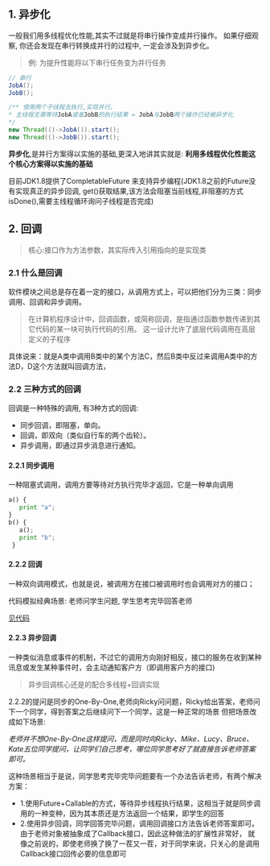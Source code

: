 







## 1. 异步化
 一般我们用多线程优化性能,其实不过就是将串行操作变成并行操作。
 如果仔细观察, 你还会发现在串行转换成并行的过程中, 一定会涉及到异步化。
 
 
 > 例: 为提升性能将以下串行任务变为并行任务
 ```java
 // 串行
JobA();
JobB();

/** 使用两个子线程去执行,实现并行。
* 主线程无需等待JobA或者JobB的执行结果 = JobA与JobB两个操作已经被异步化
*/
new Thread(()->JobA()).start();
new Thread(()->JobB()).start();
```

**异步化**,是并行方案得以实施的基础,更深入地讲其实就是: **利用多线程优化性能这个核心方案得以实施的基础**

目前JDK1.8提供了CompletableFuture 来支持异步编程(JDK1.8之前的Future没有实现真正的异步回调,
get()获取结果,该方法会阻塞当前线程,非阻塞的方式isDone(),需要主线程循环询问子线程是否完成) 
 
 ## 2. 回调
 >核心:接口作为方法参数，其实际传入引用指向的是实现类
 
 
 ### 2.1 什么是回调
 软件模块之间总是存在着一定的接口，从调用方式上，可以把他们分为三类：同步调用、回调和异步调用。

 >在计算机程序设计中，回调函数，或简称回调，是指通过函数参数传递到其它代码的某一块可执行代码的引用。
 >这一设计允许了底层代码调用在高层定义的子程序
 
 具体说来：就是A类中调用B类中的某个方法C，然后B类中反过来调用A类中的方法D，D这个方法就叫回调方法，
 
 ### 2.2 三种方式的回调
 回调是一种特殊的调用, 有3种方式的回调:
 
 - 同步回调，即阻塞，单向。
 - 回调，即双向（类似自行车的两个齿轮）。
 - 异步调用，即通过异步消息进行通知。
 
 #### 2.2.1 同步调用
 一种阻塞式调用，调用方要等待对方执行完毕才返回，它是一种单向调用
 ```python
 a() {
    print "a";
 }
 b() {
    a();
    print "b";
  }
```

 #### 2.2.2 回调
 一种双向调用模式，也就是说，被调用方在接口被调用时也会调用对方的接口；
 
 代码模拟经典场景: 老师问学生问题, 学生思考完毕回答老师
 
 [见代码]()
 
 #### 2.2.3 异步回调
 一种类似消息或事件的机制，不过它的调用方向刚好相反，接口的服务在收到某种讯息或发生某种事件时，会主动通知客户方（即调用客户方的接口)
 
 >异步回调核心还是的配合多线程+回调实现
 
 2.2.2的提问是同步的One-By-One,老师向Ricky问问题，Ricky给出答案，老师问下一个同学，得到答案之后继续问下一个同学，这是一种正常的场景
 但把场景改成如下场景:
 
 *老师并不想One-By-One这样提问，而是同时向Ricky、Mike、Lucy、Bruce、Kate五位同学提问，让同学们自己思考，哪位同学思考好了就直接告诉老师答案即可。*
 
这种场景相当于是说，同学思考完毕完毕问题要有一个办法告诉老师，有两个解决方案：

- 1.使用Future+Callable的方式，等待异步线程执行结果，这相当于就是同步调用的一种变种，因为其本质还是方法返回一个结果，即学生的回答
- 2.使用异步回调，同学回答完毕问题，调用回调接口方法告诉老师答案即可。由于老师对象被抽象成了Callback接口，因此这种做法的扩展性非常好，
就像之前说的，即使老师换了换了一茬又一茬，对于同学来说，只关心的是调用Callback接口回传必要的信息即可
 
 
 
 
 